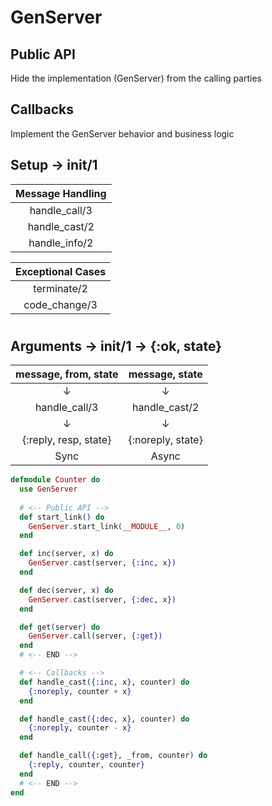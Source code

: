# GenServer

## Public API
Hide the implementation (GenServer) from the calling parties

## Callbacks
Implement the GenServer behavior and business logic

## Setup → init/1


| Message Handling |
| :--------------: |
| handle_call/3 |
| handle_cast/2 |
| handle_info/2 |

| Exceptional Cases |
| :---------------: |
| terminate/2 |
| code_change/3 |

#
## Arguments → init/1 → {:ok, state}


| message, from, state | message, state|
| :-------: | :----:|
| ↓ | ↓ |
| handle_call/3 | handle_cast/2 |
| ↓ | ↓ |
| {:reply, resp, state} | {:noreply, state} |
| Sync | Async |

```elixir
defmodule Counter do
  use GenServer
  
  # <-- Public API -->
  def start_link() do
    GenServer.start_link(__MODULE__, 0)
  end

  def inc(server, x) do
    GenServer.cast(server, {:inc, x})
  end

  def dec(server, x) do
    GenServer.cast(server, {:dec, x})
  end

  def get(server) do
    GenServer.call(server, {:get})
  end
  # <-- END -->

  # <-- Callbacks -->
  def handle_cast({:inc, x}, counter) do
    {:noreply, counter + x}
  end

  def handle_cast({:dec, x}, counter) do
    {:noreply, counter - x}
  end

  def handle_call({:get}, _from, counter) do
    {:reply, counter, counter}
  end
  # <-- END -->
end
```
